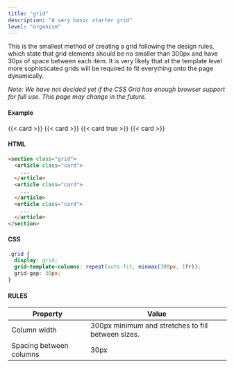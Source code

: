 ```yaml
---
title: "grid"
description: "A very basic starter grid"
level: "organism"
---
```


This is the smallest method of creating a grid following the design rules, which state that grid elements should be no smaller than 300px and have 30px of space between each item. It is very likely that at the template level more sophisticated grids will be required to fit everything onto the page dynamically.

*Note: We have not decided yet if the CSS Grid has enough browser support for full use. This page may change in the future.*

#### Example
<div class="example grid">
  {{< card >}}
  {{< card >}}
  {{< card true >}}
  {{< card >}}
</div>

#### HTML
```html
<section class="grid">
  <article class="card"> 
    ...  
  </article>
  <article class="card"> 
    ...  
  </article>
  <article class="card"> 
    ...  
  </article>
</section>
```

#### CSS
```css
.grid {
  display: grid;
  grid-template-columns: repeat(auto-fit, minmax(300px, 1fr));
  grid-gap: 30px;
}
```

#### RULES

Property | Value
--- | ---
Column width | 300px minimum and stretches to fill between sizes.
Spacing between columns | 30px
